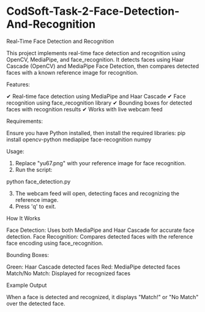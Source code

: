 # CodSoft-Task-2-Face-Detection-And-Recognition
Real-Time Face Detection and Recognition

This project implements real-time face detection and recognition using OpenCV, MediaPipe, and face_recognition. It detects faces using Haar Cascade (OpenCV) and MediaPipe Face Detection, then compares detected faces with a known reference image for recognition.

Features:

✔ Real-time face detection using MediaPipe and Haar Cascade
✔ Face recognition using face_recognition library
✔ Bounding boxes for detected faces with recognition results
✔ Works with live webcam feed

Requirements:

Ensure you have Python installed, then install the required libraries:
pip install opencv-python mediapipe face-recognition numpy

Usage:

1. Replace "yu67.png" with your reference image for face recognition.
2. Run the script:

python face_detection.py

3. The webcam feed will open, detecting faces and recognizing the reference image.
4. Press 'q' to exit.

How It Works

Face Detection: Uses both MediaPipe and Haar Cascade for accurate face detection.
Face Recognition: Compares detected faces with the reference face encoding using face_recognition.

Bounding Boxes:

Green: Haar Cascade detected faces
Red: MediaPipe detected faces
Match/No Match: Displayed for recognized faces

Example Output

When a face is detected and recognized, it displays "Match!" or "No Match" over the detected face.
